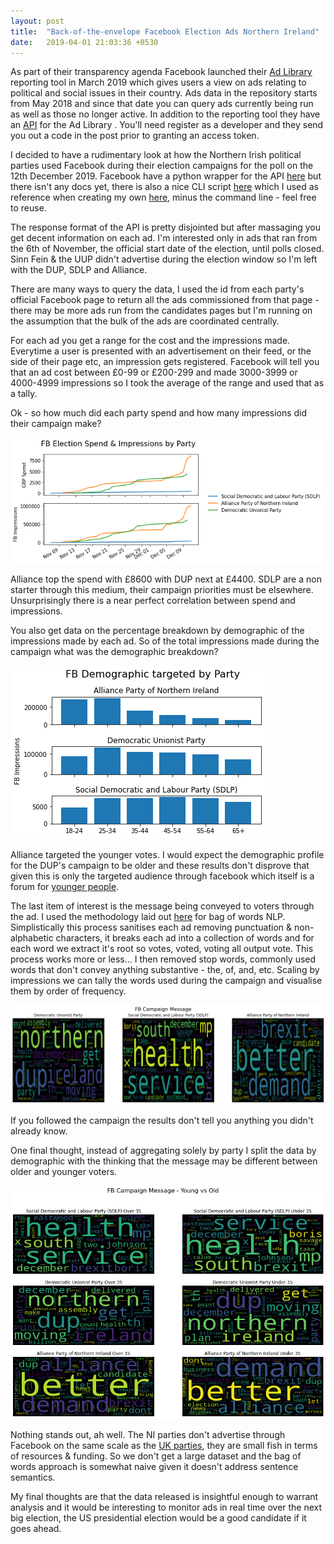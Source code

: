 ```yaml
---
layout: post
title:  "Back-of-the-envelope Facebook Election Ads Northern Ireland"
date:   2019-04-01 21:03:36 +0530
---
```



As part of their transparency agenda Facebook launched their [Ad Library][1] reporting tool in March 2019 which gives users a view on ads relating to political and social issues in their country. Ads data in the repository starts from May 2018 and since that date you can query ads currently being run as well as those no longer active. In addition to the reporting tool they have an [API][2] for the Ad Library . You'll need register as a developer and they send you out a code in the post prior to granting an access token.

I decided to have a rudimentary look at how the Northern Irish political parties used Facebook during their election campaigns for the poll on the 12th December 2019. Facebook have a python wrapper for the API [here][3] but there isn't any docs yet, there is also a nice CLI script [here][4] which I used as reference when creating my own [here][5], minus the command line - feel free to reuse.

The response format of the API is pretty disjointed but after massaging you get decent information on each ad. I'm interested only in ads that ran from the 6th of November, the official start date of the election, until polls closed. Sinn Fein & the UUP didn't advertise during the election window so I'm left with the DUP, SDLP and Alliance.

There are many ways to query the data, I used the id from each party's official Facebook page to return all the ads commissioned from that page - there may be more ads run from the candidates pages but I'm running on the assumption that the bulk of the ads are coordinated centrally.

For each ad you get a range for the cost and the impressions made. Everytime a user is presented with an advertisement on their feed, or the side of their page etc, an impression gets registered. Facebook will tell you that an ad cost between £0-99 or £200-299 and made 3000-3999 or 4000-4999 impressions so I took the average of the range and used that as a tally.

Ok - so how much did each party spend and how many impressions did their campaign make?

![png](/images/spend_impressions.png)

Alliance top the spend with £8600 with DUP next at £4400. SDLP are a non starter through this medium, their campaign priorities must be elsewhere. Unsurprisingly there is a near perfect correlation between spend and impressions.

You also get data on the percentage breakdown by demographic of the impressions made by each ad. So of the total impressions made during the campaign what was the demographic breakdown?

![png](/images/demo_profile_by_party.png)

Alliance targeted the younger votes. I would expect the demographic profile for the DUP's campaign to be older and these results don't disprove that given this is only the targeted audience through facebook which itself is a forum for [younger people][6].

The last item of interest is the message being conveyed to voters through the ad. I used the methodology laid out [here][7] for bag of words NLP. Simplistically this process sanitises each ad removing punctuation & non-alphabetic characters, it breaks each ad into a collection of words and for each word we extract it's root so votes, voted, voting all output vote. This process works more or less... I then removed stop words, commonly used words that don't convey anything substantive - the, of, and, etc. Scaling by impressions we can tally the words used during the campaign and visualise them by order of frequency.

![png](/images/ad_word_cloud_by_party.png)

If you followed the campaign the results don't tell you anything you didn't already know.

One final thought, instead of aggregating solely by party I split the data by demographic with the thinking that the message may be different between older and younger voters. 

![png](/images/ad_word_cloud_party_age.png)

Nothing stands out, ah well. The NI parties don't advertise through Facebook on the same scale as the [UK parties][8], they are small fish in terms of resources & funding. So we don't get a large dataset and the bag of words approach is somewhat naive given it doesn't address sentence semantics.

My final thoughts are that the data released is insightful enough to warrant analysis and it would be interesting to monitor ads in real time over the next big election, the US presidential election would be a good candidate if it goes ahead.


[1]: https://www.facebook.com/ads/library/
[2]: https://www.facebook.com/ads/library/api
[3]: https://github.com/facebookresearch/Ad-Library-API-Script-Repository
[4]: https://github.com/minimaxir/facebook-ad-library-scraper
[5]: https://github.com/jkennedy559/election_2019_ni_fb/blob/master/get_data.py
[6]: https://www.statista.com/statistics/507422/distribution-of-facebook-users-in-the-united-kingdom-uk-by-age-group/
[7]: https://towardsdatascience.com/a-practitioners-guide-to-natural-language-processing-part-i-processing-understanding-text-9f4abfd13e72
[8]: https://www.bbc.com/news/technology-50633210


